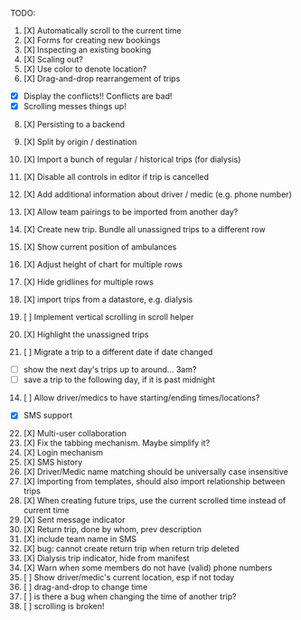 TODO:

1. [X] Automatically scroll to the current time
2. [X] Forms for creating new bookings
3. [X] Inspecting an existing booking
4. [X] Scaling out?
5. [X] Use color to denote location?
6. [X] Drag-and-drop rearrangement of trips
  - [X] Display the conflicts!! Conflicts are bad!
  - [X] Scrolling messes things up!
8. [X] Persisting to a backend
9. [X] Split by origin / destination
7. [X] Import a bunch of regular / historical trips (for dialysis)
10. [X] Disable all controls in editor if trip is cancelled

12. [X] Add additional information about driver / medic (e.g. phone number)
13. [X] Allow team pairings to be imported from another day?

16. [X] Create new trip. Bundle all unassigned trips to a different row
17. [X] Show current position of ambulances
18. [X] Adjust height of chart for multiple rows
19. [X] Hide gridlines for multiple rows
15. [X] import trips from a datastore, e.g. dialysis

20. [ ] Implement vertical scrolling in scroll helper
21. [X] Highlight the unassigned trips
11. [ ] Migrate a trip to a different date if date changed
  - [ ] show the next day's trips up to around... 3am?
  - [ ] save a trip to the following day, if it is past midnight
14. [ ] Allow driver/medics to have starting/ending times/locations?
  - [X] SMS support
22. [X] Multi-user collaboration
23. [X] Fix the tabbing mechanism. Maybe simplify it?
24. [X] Login mechanism
25. [X] SMS history
26. [X] Driver/Medic name matching should be universally case insensitive
27. [X] Importing from templates, should also import relationship between trips
28. [X] When creating future trips, use the current scrolled time instead of current time
29. [X] Sent message indicator
30. [X] Return trip, done by whom, prev description
31. [X] include team name in SMS
32. [X] bug: cannot create return trip when return trip deleted
34. [X] Dialysis trip indicator, hide from manifest
35. [X] Warn when some members do not have (valid) phone numbers
36. [ ] Show driver/medic's current location, esp if not today
37. [ ] drag-and-drop to change time
38. [ ] is there a bug when changing the time of another trip?
39. [ ] scrolling is broken!